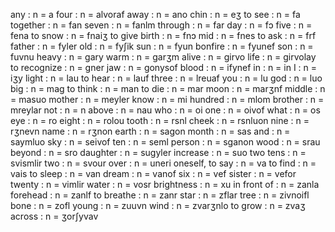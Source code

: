 any			: n =	a
four			: n =	alvoraf
away			: n =	ano
chin			: n =	eʒ
to	see		: n =	fa
together			: n =	fan
seven			: n =	fanlm
through			: n =	far
day			: n =	fɔ
five			: n =	fena
to	snow		: n =	fnaiʒ
to	give	birth	: n =	fnɔ
mid			: n =	fnes
to	ask		: n =	frf
father			: n =	fyler
old			: n =	fyʃik
sun			: n =	fyun
bonfire			: n =	fyunef
son			: n =	fuvnu
heavy			: n =	gary
warm			: n =	garʒm
alive			: n =	girvo
life			: n =	girvolay
to	recognize		: n =	gner
jaw			: n =	gonysof
blood			: n =	ifynef
in			: n =	in
I			: n =	iʒy
light			: n =	lau
to	hear		: n =	lauf
three			: n =	lreuaf
you			: n =	lu
god			: n =	luo
big			: n =	mag
to	think		: n =	man
to	die		: n =	mar
moon			: n =	marʒnf
middle			: n =	masuo
mother			: n =	meyler
know			: n =	mi
hundred			: n =	mlom
brother			: n =	mreylar
not			: n =	n
above			: n =	nau
who			: n =	oi
one			: n =	oivof
what			: n =	os
eye			: n =	ro
eight			: n =	rolou
tooth			: n =	rsnl
cheek			: n =	rsnluon
nine			: n =	rʒnevn
name			: n =	rʒnon
earth			: n =	sagon
month			: n =	sas
and			: n =	saymluo
sky			: n =	seivof
ten			: n =	seml
person			: n =	sganon
wood			: n =	srau
beyond			: n =	sro
daughter			: n =	sugyler
increase			: n =	suo
two	tens		: n =	svismlir
two			: n =	svour
over			: n =	uneri
oneself,	to	say	: n =	va
to	find		: n =	vais
to	sleep		: n =	van
dream			: n =	vanof
six			: n =	vef
sister			: n =	vefor
twenty			: n =	vimlir
water			: n =	vosr
brightness			: n =	xu
in	front	of	: n =	zanla
forehead			: n =	zanlf
to	breathe		: n =	zanr
star			: n =	zflar
tree			: n =	zivnoifl
bone			: n =	zofl
young			: n =	zuuvn
wind			: n =	zvarʒnlo
to	grow		: n =	zvaʒ
across			: n =	ʒorʃyvav
